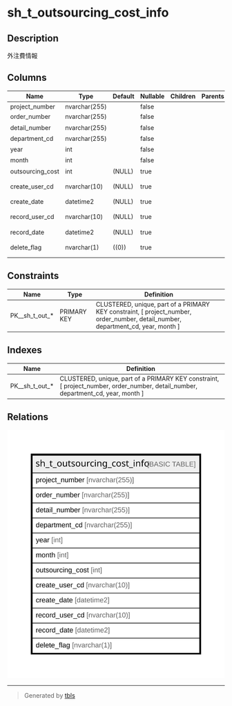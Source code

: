# sh_t_outsourcing_cost_info

## Description

外注費情報

## Columns

| Name | Type | Default | Nullable | Children | Parents | Comment |
| ---- | ---- | ------- | -------- | -------- | ------- | ------- |
| project_number | nvarchar(255) |  | false |  |  | PRNo. |
| order_number | nvarchar(255) |  | false |  |  | 受注No. |
| detail_number | nvarchar(255) |  | false |  |  | 明細No. |
| department_cd | nvarchar(255) |  | false |  |  | 部署ID |
| year | int |  | false |  |  | 年 |
| month | int |  | false |  |  | 月 |
| outsourcing_cost | int | (NULL) | true |  |  | 外注費 |
| create_user_cd | nvarchar(10) | (NULL) | true |  |  | 作成者コード |
| create_date | datetime2 | (NULL) | true |  |  | 作成日時 |
| record_user_cd | nvarchar(10) | (NULL) | true |  |  | 更新者コード |
| record_date | datetime2 | (NULL) | true |  |  | 更新日時 |
| delete_flag | nvarchar(1) | ((0)) | true |  |  | 削除フラグ |

## Constraints

| Name | Type | Definition |
| ---- | ---- | ---------- |
| PK__sh_t_out_* | PRIMARY KEY | CLUSTERED, unique, part of a PRIMARY KEY constraint, [ project_number, order_number, detail_number, department_cd, year, month ] |

## Indexes

| Name | Definition |
| ---- | ---------- |
| PK__sh_t_out_* | CLUSTERED, unique, part of a PRIMARY KEY constraint, [ project_number, order_number, detail_number, department_cd, year, month ] |

## Relations

![er](sh_t_outsourcing_cost_info.svg)

---

> Generated by [tbls](https://github.com/k1LoW/tbls)
